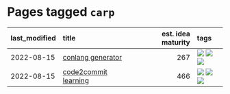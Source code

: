 # Pages tagged `carp`

|last_modified|title|est. idea maturity|tags
|:---|:---|---:|:---|
|2022-08-15|[conlang generator](../conlang_lm.md)|267|[![](https://img.shields.io/badge/tag-carp-e9b626)](../tags/carp.md) [![](https://img.shields.io/badge/tag-dataset-112e27)](../tags/dataset.md) [![](https://img.shields.io/badge/tag-experimental-da6994)](../tags/experimental.md)|
|2022-08-15|[code2commit learning](../code2commit-learning.md)|466|[![](https://img.shields.io/badge/tag-carp-e9b626)](../tags/carp.md) [![](https://img.shields.io/badge/tag-experimental-da6994)](../tags/experimental.md) [![](https://img.shields.io/badge/tag-foundation-82d6e)](../tags/foundation.md)|